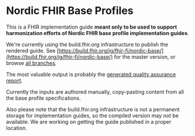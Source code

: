# Nordic FHIR Base Profiles

This is a FHIR implementation guide **meant only to be used to support harmonization efforts of
Nordic FHIR base profile implementation guides**.

We're currently using the build.fhir.org infrastructure to publish the rendered guide.
See
[https://build.fhir.org/ig/fhir-fi/nordic-base/](https://build.fhir.org/ig/fhir-fi/nordic-base/) for
the master version, or browse
[all branches](https://build.fhir.org/ig/fhir-fi/nordic-base/branches/).

The most valuable output is probably the
[generated quality assurance report](https://build.fhir.org/ig/fhir-fi/nordic-base/qa.html).

Currently the inputs are authored manually, copy-pasting content from all the base profile
specifications.

Also please note that the build.fhir.org infrastructure is not a permanent storage for
implementation guides, so the compiled version may not be available. We are working on getting
the guide published in a proper location.

